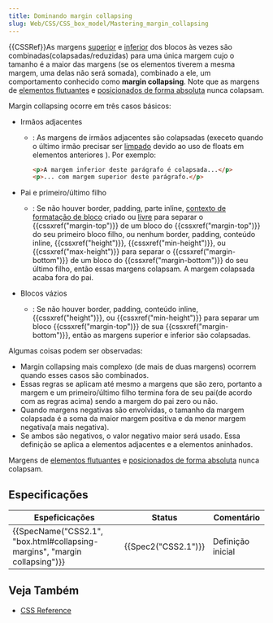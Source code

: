 ```yaml
---
title: Dominando margin collapsing
slug: Web/CSS/CSS_box_model/Mastering_margin_collapsing
---
```


{{CSSRef}}As margens [superior](/pt-BR/docs/Web/CSS/margin-top) e [inferior](/pt-BR/docs/Web/CSS/margin-bottom) dos blocos às vezes são combinadas(colapsadas/reduzidas) para uma única margem cujo o tamanho é a maior das margens (se os elementos tiverem a mesma margem, uma delas não será somada), combinado a ele, um comportamento conhecido como **margin collapsing**. Note que as margens de [elementos flutuantes](/pt-BR/docs/Web/CSS/float) e [posicionados de forma absoluta](/pt-BR/docs/Web/CSS/position#Absolute_positioning) nunca colapsam.

Margin collapsing ocorre em três casos básicos:

- Irmãos adjacentes

  - : As margens de irmãos adjacentes são colapsadas (execeto quando o último irmão precisar ser [limpado](/pt-BR/docs/Web/CSS/clear) devido ao uso de floats em elementos anteriores ). Por exemplo:

    ```html
    <p>A margem inferior deste parágrafo é colapsada...</p>
    <p>... com margem superior deste parágrafo.</p>
    ```

- Pai e primeiro/último filho
  - : Se não houver border, padding, parte inline, [contexto de formatação de bloco](/pt-BR/docs/Web/Guide/CSS/Block_formatting_context) criado ou [livre](/pt-BR/docs/Web/CSS/clear) para separar o {{cssxref("margin-top")}} de um bloco do {{cssxref("margin-top")}} do seu primeiro bloco filho, ou nenhum border, padding, conteúdo inline, {{cssxref("height")}}, {{cssxref("min-height")}}, ou {{cssxref("max-height")}} para separar o {{cssxref("margin-bottom")}} de um bloco do {{cssxref("margin-bottom")}} do seu último filho, então essas margens colapsam. A margem colapsada acaba fora do pai.
- Blocos vázios
  - : Se não houver border, padding, conteúdo inline, {{cssxref("height")}}, ou {{cssxref("min-height")}} para separar um bloco {{cssxref("margin-top")}} de sua {{cssxref("margin-bottom")}}, então as margens superior e inferior são colapsadas.

Algumas coisas podem ser observadas:

- Margin collapsing mais complexo (de mais de duas margens) ocorrem quando esses casos são combinados.
- Essas regras se aplicam até mesmo a margens que são zero, portanto a margem e um primeiro/último filho termina fora de seu pai(de acordo com as regras acima) sendo a margem do pai zero ou não.
- Quando margens negativas são envolvidas, o tamanho da margem colapsada é a soma da maior margem positiva e da menor margem negativa(a mais negativa).
- Se ambos são negativos, o valor negativo maior será usado. Essa definição se aplica a elementos adjacentes e a elementos aninhados.

Margens de [elementos flutuantes](/pt-BR/docs/Web/CSS/float) e [posicionados de forma absoluta](/pt-BR/docs/Web/CSS/position#Absolute_positioning) nunca colapsam.

## Especificações

| Espeficicações                                                             | Status              | Comentário        |
| -------------------------------------------------------------------------- | ------------------- | ----------------- |
| {{SpecName("CSS2.1", "box.html#collapsing-margins", "margin collapsing")}} | {{Spec2("CSS2.1")}} | Definição inicial |

## Veja Também

- [CSS Reference](/pt-BR/docs/Web/CSS/CSS_Reference)
